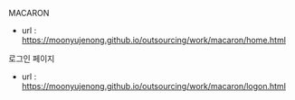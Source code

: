 MACARON
- url : https://moonyujenong.github.io/outsourcing/work/macaron/home.html

로그인 페이지
- url : https://moonyujenong.github.io/outsourcing/work/macaron/logon.html



